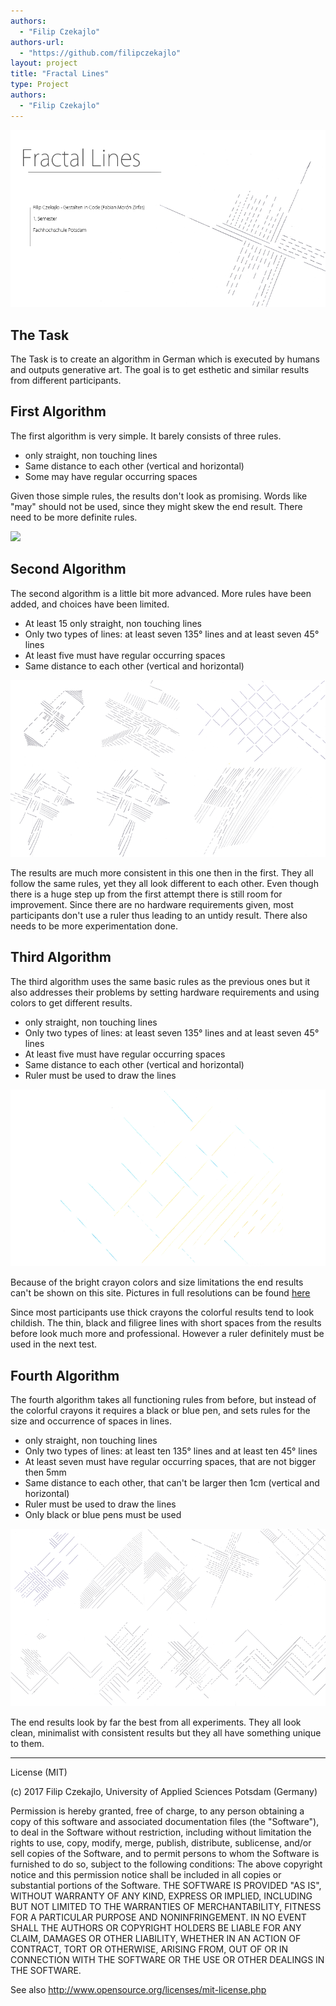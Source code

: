 ```yaml
--- 
authors: 
  - "Filip Czekajlo"
authors-url: 
  - "https://github.com/filipczekajlo"
layout: project
title: "Fractal Lines"
type: Project
authors:
  - "Filip Czekajlo"  
---
```


![](./splash.png)

## The Task

The Task is to create an algorithm in German which is executed by humans and outputs generative art. The goal is to get esthetic and similar results from different participants.



## First Algorithm

The first algorithm is very simple. It barely consists of three rules.

* only straight, non touching lines
* Same distance to each other (vertical and horizontal)
* Some may have regular occurring spaces

Given those simple rules, the results don't look as promising. Words like "may" should not be used, since they might skew the end result. There need to be more definite rules.

![](./assets/images/a1-splash.png)


## Second Algorithm

The second algorithm is a little bit more advanced. More rules have been added, and choices have been limited.

* At least 15 only straight, non touching lines
* Only two types of lines: at least seven 135° lines and at least seven 45° lines
* At least five must have regular occurring spaces
* Same distance to each other (vertical and horizontal)

![](./assets/images/a2-splash.png)

The results are much more consistent in this one then in the first. They all follow the same rules, yet they all look different to each other. Even though there is a huge step up from the first attempt there is still room for improvement. Since there are no hardware requirements given, most participants don't use a ruler thus leading to an untidy result. There also needs to be more experimentation done. 



## Third Algorithm

The third algorithm uses the same basic rules as the previous ones but it also addresses their problems by setting hardware requirements and using colors to get different results.

* only straight, non touching lines
* Only two types of lines: at least seven 135° lines and at least seven 45° lines
* At least five must have regular occurring spaces
* Same distance to each other (vertical and horizontal)
* Ruler must be used to draw the lines

![](./assets/images/a3-splash.png)


Because of the bright crayon colors and size limitations the end results can't be shown on this site. Pictures in full resolutions can be found [here](https://postimg.org/gallery/if0is1lq/)

Since most participants use thick crayons the colorful results tend to look childish. The thin, black and filigree lines with short spaces from the results before look much more and professional. However a ruler definitely must be used in the next test.


## Fourth Algorithm

The fourth algorithm takes all functioning rules from before, but instead of the colorful crayons it requires a black or blue pen, and sets rules for the size and occurrence of spaces in lines.

* only straight, non touching lines
* Only two types of lines: at least ten 135° lines and at least ten 45° lines
* At least seven must have regular occurring spaces, that are not bigger then 5mm
* Same distance to each other, that can't be larger then 1cm (vertical and horizontal)
* Ruler must be used to draw the lines
* Only black or blue pens must be used


![](./assets/images/a4-Splash.png)


The end results look by far the best from all experiments. They all look clean, minimalist with consistent results but they all have something unique to them.


---------------------------------

License (MIT)

(c) 2017 Filip Czekajlo, University of Applied Sciences Potsdam (Germany)

Permission is hereby granted, free of charge, to any person obtaining a copy of this software and associated documentation files (the "Software"), to deal in the Software without restriction, including without limitation the rights to use, copy, modify, merge, publish, distribute, sublicense, and/or sell copies of the Software, and to permit persons to whom the Software is furnished to do so, subject to the following conditions: The above copyright notice and this permission notice shall be included in all copies or substantial portions of the Software. THE SOFTWARE IS PROVIDED "AS IS", WITHOUT WARRANTY OF ANY KIND, EXPRESS OR IMPLIED, INCLUDING BUT NOT LIMITED TO THE WARRANTIES OF MERCHANTABILITY, FITNESS FOR A PARTICULAR PURPOSE AND NONINFRINGEMENT. IN NO EVENT SHALL THE AUTHORS OR COPYRIGHT HOLDERS BE LIABLE FOR ANY CLAIM, DAMAGES OR OTHER LIABILITY, WHETHER IN AN ACTION OF CONTRACT, TORT OR OTHERWISE, ARISING FROM, OUT OF OR IN CONNECTION WITH THE SOFTWARE OR THE USE OR OTHER DEALINGS IN THE SOFTWARE.

See also http://www.opensource.org/licenses/mit-license.php




